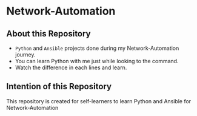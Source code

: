 # Network-Automation
## About this Repository
- `Python` and `Ansible` projects done during my Network-Automation journey.
- You can learn Python with me just while looking to the command.
- Watch the difference in each lines and learn.

## Intention of this Repository
  This repository is created for self-learners to learn Python and Ansible for Network-Automation
